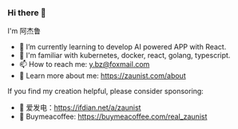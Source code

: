 ### Hi there 👋

I'm 阿杰鲁

- 🌱 I’m currently learning to develop AI powered APP with React.
- 👯 I'm familiar with kubernetes, docker, react, golang, typescript.
- 📫 How to reach me: y.bz@foxmail.com
- 📸 Learn more about me: https://zaunist.com/about

If you find my creation helpful, please consider sponsoring:

- 🥤 爱发电：https://ifdian.net/a/zaunist
- 🍮 Buymeacoffee: https://buymeacoffee.com/real_zaunist
  
<!--
**zaunist/zaunist** is a ✨ _special_ ✨ repository because its `README.md` (this file) appears on your GitHub profile.

Here are some ideas to get you started:

- 🔭 I’m currently working on ...
- 🌱 I’m currently learning ...
- 👯 I’m looking to collaborate on ...
- 🤔 I’m looking for help with ...
- 💬 Ask me about ...
- 📫 How to reach me: ...
- 😄 Pronouns: ...
- ⚡ Fun fact: ...
-->
